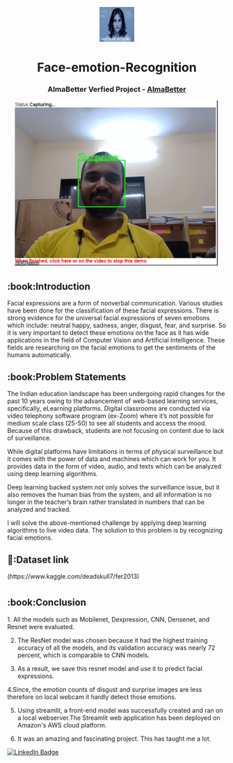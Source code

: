 <p align="center"> 
  <img src="images/2.png" alt="2.png" width="80px" height="80px">
<h1 align="center"> Face-emotion-Recognition  </h1> 
<h3 align="center"> AlmaBetter Verfied Project - <a href="https://www.almabetter.com/"> AlmaBetter </a> </h5>
     
<p align="center"> 
<img src="images/all.gif" alt="all.gif" height="382px">
</p>
<h2> :book:Introduction</h2>
Facial expressions are a form of nonverbal communication. Various studies have been done for the classification of these facial expressions. There is strong evidence for the universal facial expressions of seven emotions which include: neutral happy, sadness, anger, disgust, fear, and surprise. So it is very important to detect these emotions on the face as it has wide applications in the field of Computer Vision and Artificial Intelligence. These fields are researching on the facial emotions to get the sentiments of the humans automatically.

 
<h2> :book:Problem Statements</h2>
The Indian education landscape has been undergoing rapid changes for the past 10 years owing to the advancement of web-based learning services, specifically, eLearning platforms.
Digital classrooms are conducted via video telephony software program (ex-Zoom) where it’s not possible for medium scale class (25-50) to see all students and access the mood. Because of this drawback, students are not focusing on content due to lack of surveillance.

While digital platforms have limitations in terms of physical surveillance but it comes with the power of data and machines which can work for you. It provides data in the form of video, audio, and texts which can be analyzed using deep learning algorithms.

Deep learning backed system not only solves the surveillance issue, but it also removes the human bias from the system, and all information is no longer in the teacher’s brain rather translated in numbers that can be analyzed and tracked.

I will solve the above-mentioned challenge by applying deep learning algorithms to live video data. The solution to this problem is by recognizing facial emotions.

<h2> 🔗:Dataset link</h2>
(https://www.kaggle.com/deadskull7/fer2013)

# 
<h2> :book:Conclusion</h2>
1. All the models such as Mobilenet, Dexpression, CNN, Densenet, and Resnet were evaluated.

2. The ResNet model was chosen because it had the highest training accuracy of all the models, and its validation accuracy was nearly 72 percent, which is comparable to CNN models.

3. As a result, we save this resnet model and use it to predict facial expressions.

4.Since, the emotion counts of disgust and surprise images are less therefore on local webcam it hardly detect those emotions.

5. Using streamlit, a front-end model was successfully created and ran on a local webserver.The Streamlit web application has been deployed on Amazon's AWS cloud platform.

6. It was an amazing and fascinating project. This has taught me a lot.

[![LinkedIn Badge](https://img.shields.io/badge/LinkedIn-0077B5?style=for-the-badge&logo=linkedin&logoColor=white)](https://www.linkedin.com/in/sushant-jagtap-b93a771a/)

